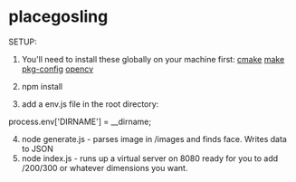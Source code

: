 # placegosling

SETUP:

1. You'll need to install these globally on your machine first:
[cmake](https://cmake.org/download/ "cmake")
[make](http://ftp.gnu.org/gnu/make/ "make GCC")
[pkg-config](https://pkg-config.freedesktop.org/releases/ "pkg-config")
[opencv](http://opencv.org/downloads.html "opencv")

2. npm install
3. add a env.js file in the root directory:

process.env['DIRNAME'] = __dirname;

4. node generate.js - parses image in /images and finds face. Writes data to JSON
3. node index.js - runs up a virtual server on 8080 ready for you to add /200/300 or whatever dimensions you want.